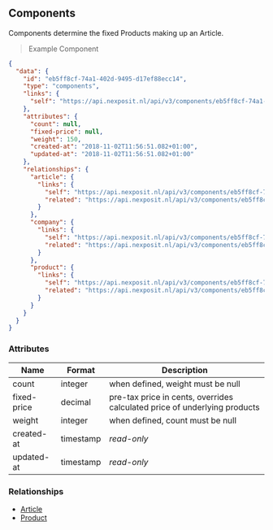 ## Components

Components determine the fixed Products making up an Article.

> Example Component

```json
{
  "data": {
    "id": "eb5ff8cf-74a1-402d-9495-d17ef88ecc14",
    "type": "components",
    "links": {
      "self": "https://api.nexposit.nl/api/v3/components/eb5ff8cf-74a1-402d-9495-d17ef88ecc14"
    },
    "attributes": {
      "count": null,
      "fixed-price": null,
      "weight": 150,
      "created-at": "2018-11-02T11:56:51.082+01:00",
      "updated-at": "2018-11-02T11:56:51.082+01:00"
    },
    "relationships": {
      "article": {
        "links": {
          "self": "https://api.nexposit.nl/api/v3/components/eb5ff8cf-74a1-402d-9495-d17ef88ecc14/relationships/article",
          "related": "https://api.nexposit.nl/api/v3/components/eb5ff8cf-74a1-402d-9495-d17ef88ecc14/article"
        }
      },
      "company": {
        "links": {
          "self": "https://api.nexposit.nl/api/v3/components/eb5ff8cf-74a1-402d-9495-d17ef88ecc14/relationships/company",
          "related": "https://api.nexposit.nl/api/v3/components/eb5ff8cf-74a1-402d-9495-d17ef88ecc14/company"
        }
      },
      "product": {
        "links": {
          "self": "https://api.nexposit.nl/api/v3/components/eb5ff8cf-74a1-402d-9495-d17ef88ecc14/relationships/product",
          "related": "https://api.nexposit.nl/api/v3/components/eb5ff8cf-74a1-402d-9495-d17ef88ecc14/product"
        }
      }
    }
  }
}
```

### Attributes

| Name                        | Format    |  Description        |
| --------------------------- | --------- | ------------------- |
| count                       | integer   |  when defined, weight must be null
| fixed-price                 | decimal   |  pre-tax price in cents, overrides calculated price of underlying products
| weight                      | integer   |  when defined, count must be null
| created-at                  | timestamp | *read-only*
| updated-at                  | timestamp | *read-only*



### Relationships

* [Article](#articles)
* [Product](#products)
